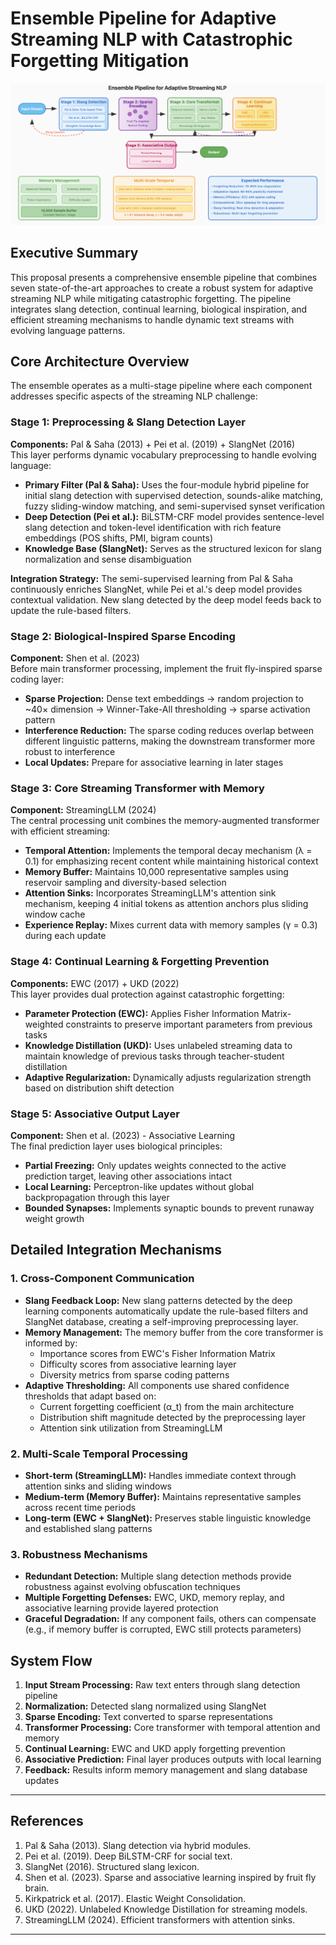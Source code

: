 # Ensemble Pipeline for Adaptive Streaming NLP with Catastrophic Forgetting Mitigation

![](https://github.com/VaibhavGuptaIIITD/Creativity_CoSY_Lab/blob/main/readme_images2/adaptiveNLP.png?raw=true)

## Executive Summary
This proposal presents a comprehensive ensemble pipeline that combines seven state-of-the-art approaches to create a robust system for adaptive streaming NLP while mitigating catastrophic forgetting. The pipeline integrates slang detection, continual learning, biological inspiration, and efficient streaming mechanisms to handle dynamic text streams with evolving language patterns.

## Core Architecture Overview
The ensemble operates as a multi-stage pipeline where each component addresses specific aspects of the streaming NLP challenge:

### Stage 1: Preprocessing & Slang Detection Layer  
**Components:** Pal & Saha (2013) + Pei et al. (2019) + SlangNet (2016)  
This layer performs dynamic vocabulary preprocessing to handle evolving language:

- **Primary Filter (Pal & Saha):** Uses the four-module hybrid pipeline for initial slang detection with supervised detection, sounds-alike matching, fuzzy sliding-window matching, and semi-supervised synset verification  
- **Deep Detection (Pei et al.):** BiLSTM-CRF model provides sentence-level slang detection and token-level identification with rich feature embeddings (POS shifts, PMI, bigram counts)  
- **Knowledge Base (SlangNet):** Serves as the structured lexicon for slang normalization and sense disambiguation  

**Integration Strategy:** The semi-supervised learning from Pal & Saha continuously enriches SlangNet, while Pei et al.'s deep model provides contextual validation. New slang detected by the deep model feeds back to update the rule-based filters.

### Stage 2: Biological-Inspired Sparse Encoding  
**Component:** Shen et al. (2023)  
Before main transformer processing, implement the fruit fly-inspired sparse coding layer:

- **Sparse Projection:** Dense text embeddings → random projection to ~40× dimension → Winner-Take-All thresholding → sparse activation pattern  
- **Interference Reduction:** The sparse coding reduces overlap between different linguistic patterns, making the downstream transformer more robust to interference  
- **Local Updates:** Prepare for associative learning in later stages

### Stage 3: Core Streaming Transformer with Memory  
**Component:** StreamingLLM (2024)  
The central processing unit combines the memory-augmented transformer with efficient streaming:

- **Temporal Attention:** Implements the temporal decay mechanism (λ = 0.1) for emphasizing recent content while maintaining historical context  
- **Memory Buffer:** Maintains 10,000 representative samples using reservoir sampling and diversity-based selection  
- **Attention Sinks:** Incorporates StreamingLLM's attention sink mechanism, keeping 4 initial tokens as attention anchors plus sliding window cache  
- **Experience Replay:** Mixes current data with memory samples (γ = 0.3) during each update

### Stage 4: Continual Learning & Forgetting Prevention  
**Components:** EWC (2017) + UKD (2022)  
This layer provides dual protection against catastrophic forgetting:

- **Parameter Protection (EWC):** Applies Fisher Information Matrix-weighted constraints to preserve important parameters from previous tasks  
- **Knowledge Distillation (UKD):** Uses unlabeled streaming data to maintain knowledge of previous tasks through teacher-student distillation  
- **Adaptive Regularization:** Dynamically adjusts regularization strength based on distribution shift detection

### Stage 5: Associative Output Layer  
**Component:** Shen et al. (2023) - Associative Learning  
The final prediction layer uses biological principles:

- **Partial Freezing:** Only updates weights connected to the active prediction target, leaving other associations intact  
- **Local Learning:** Perceptron-like updates without global backpropagation through this layer  
- **Bounded Synapses:** Implements synaptic bounds to prevent runaway weight growth

## Detailed Integration Mechanisms

### 1. Cross-Component Communication  
- **Slang Feedback Loop:** New slang patterns detected by the deep learning components automatically update the rule-based filters and SlangNet database, creating a self-improving preprocessing layer.  
- **Memory Management:** The memory buffer from the core transformer is informed by:
  - Importance scores from EWC's Fisher Information Matrix  
  - Difficulty scores from associative learning layer  
  - Diversity metrics from sparse coding patterns  
- **Adaptive Thresholding:** All components use shared confidence thresholds that adapt based on:
  - Current forgetting coefficient (α_t) from the main architecture  
  - Distribution shift magnitude detected by the preprocessing layer  
  - Attention sink utilization from StreamingLLM

### 2. Multi-Scale Temporal Processing  
- **Short-term (StreamingLLM):** Handles immediate context through attention sinks and sliding windows  
- **Medium-term (Memory Buffer):** Maintains representative samples across recent time periods  
- **Long-term (EWC + SlangNet):** Preserves stable linguistic knowledge and established slang patterns

### 3. Robustness Mechanisms  
- **Redundant Detection:** Multiple slang detection methods provide robustness against evolving obfuscation techniques  
- **Multiple Forgetting Defenses:** EWC, UKD, memory replay, and associative learning provide layered protection  
- **Graceful Degradation:** If any component fails, others can compensate (e.g., if memory buffer is corrupted, EWC still protects parameters)

## System Flow

1. **Input Stream Processing:** Raw text enters through slang detection pipeline  
2. **Normalization:** Detected slang normalized using SlangNet  
3. **Sparse Encoding:** Text converted to sparse representations  
4. **Transformer Processing:** Core transformer with temporal attention and memory  
5. **Continual Learning:** EWC and UKD apply forgetting prevention  
6. **Associative Prediction:** Final layer produces outputs with local learning  
7. **Feedback:** Results inform memory management and slang database updates

---

##  References

1. Pal & Saha (2013). Slang detection via hybrid modules.
2. Pei et al. (2019). Deep BiLSTM-CRF for social text.
3. SlangNet (2016). Structured slang lexicon.
4. Shen et al. (2023). Sparse and associative learning inspired by fruit fly brain.
5. Kirkpatrick et al. (2017). Elastic Weight Consolidation.
6. UKD (2022). Unlabeled Knowledge Distillation for streaming models.
7. StreamingLLM (2024). Efficient transformers with attention sinks.

---
